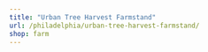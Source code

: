 ```yaml
---
title: "Urban Tree Harvest Farmstand"
url: /philadelphia/urban-tree-harvest-farmstand/
shop: farm
---
```

